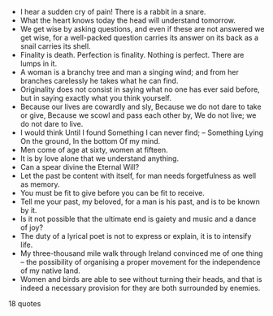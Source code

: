  - I hear a sudden cry of pain! There is a rabbit in a snare.
 - What the heart knows today the head will understand tomorrow.
 - We get wise by asking questions, and even if these are not answered we get wise, for a well-packed question carries its answer on its back as a snail carries its shell.
 - Finality is death. Perfection is finality. Nothing is perfect. There are lumps in it.
 - A woman is a branchy tree and man a singing wind; and from her branches carelessly he takes what he can find.
 - Originality does not consist in saying what no one has ever said before, but in saying exactly what you think yourself.
 - Because our lives are cowardly and sly, Because we do not dare to take or give, Because we scowl and pass each other by, We do not live; we do not dare to live.
 - I would think Until I found Something I can never find; – Something Lying On the ground, In the bottom Of my mind.
 - Men come of age at sixty, women at fifteen.
 - It is by love alone that we understand anything.
 - Can a spear divine the Eternal Will?
 - Let the past be content with itself, for man needs forgetfulness as well as memory.
 - You must be fit to give before you can be fit to receive.
 - Tell me your past, my beloved, for a man is his past, and is to be known by it.
 - Is it not possible that the ultimate end is gaiety and music and a dance of joy?
 - The duty of a lyrical poet is not to express or explain, it is to intensify life.
 - My three-thousand mile walk through Ireland convinced me of one thing – the possibility of organising a proper movement for the independence of my native land.
 - Women and birds are able to see without turning their heads, and that is indeed a necessary provision for they are both surrounded by enemies.

18 quotes